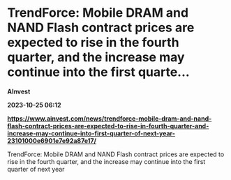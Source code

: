 # TrendForce: Mobile DRAM and NAND Flash contract prices are expected to rise in the fourth quarter, and the increase may continue into the first quarte...
**AInvest**

**2023-10-25 06:12**

**https://www.ainvest.com/news/trendforce-mobile-dram-and-nand-flash-contract-prices-are-expected-to-rise-in-fourth-quarter-and-increase-may-continue-into-first-quarter-of-next-year-23101000e6901e7e92a87e17/**

TrendForce: Mobile DRAM and NAND Flash contract prices are expected to rise in the fourth quarter, and the increase may continue into the first quarter of next year
